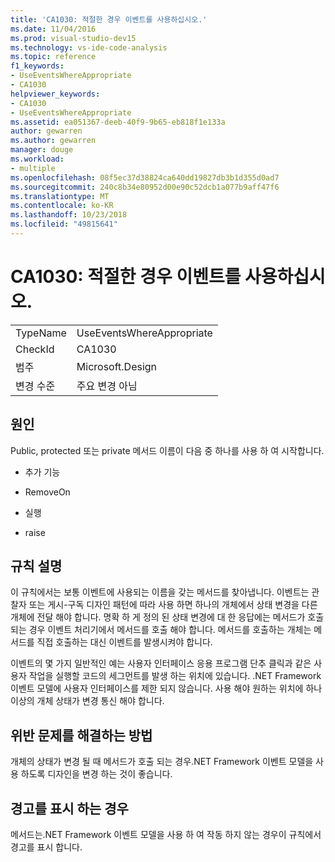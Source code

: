 ```yaml
---
title: 'CA1030: 적절한 경우 이벤트를 사용하십시오.'
ms.date: 11/04/2016
ms.prod: visual-studio-dev15
ms.technology: vs-ide-code-analysis
ms.topic: reference
f1_keywords:
- UseEventsWhereAppropriate
- CA1030
helpviewer_keywords:
- CA1030
- UseEventsWhereAppropriate
ms.assetid: ea051367-deeb-40f9-9b65-eb818f1e133a
author: gewarren
ms.author: gewarren
manager: douge
ms.workload:
- multiple
ms.openlocfilehash: 08f5ec37d38824ca640dd19827db3b1d355d0ad7
ms.sourcegitcommit: 240c8b34e80952d00e90c52dcb1a077b9aff47f6
ms.translationtype: MT
ms.contentlocale: ko-KR
ms.lasthandoff: 10/23/2018
ms.locfileid: "49815641"
---
```

# <a name="ca1030-use-events-where-appropriate"></a>CA1030: 적절한 경우 이벤트를 사용하십시오.

|||
|-|-|
|TypeName|UseEventsWhereAppropriate|
|CheckId|CA1030|
|범주|Microsoft.Design|
|변경 수준|주요 변경 아님|

## <a name="cause"></a>원인
 Public, protected 또는 private 메서드 이름이 다음 중 하나를 사용 하 여 시작합니다.

- 추가 기능

- RemoveOn

- 실행

- raise

## <a name="rule-description"></a>규칙 설명
 이 규칙에서는 보통 이벤트에 사용되는 이름을 갖는 메서드를 찾아냅니다. 이벤트는 관찰자 또는 게시-구독 디자인 패턴에 따라 사용 하면 하나의 개체에서 상태 변경을 다른 개체에 전달 해야 합니다. 명확 하 게 정의 된 상태 변경에 대 한 응답에는 메서드가 호출 되는 경우 이벤트 처리기에서 메서드를 호출 해야 합니다. 메서드를 호출하는 개체는 메서드를 직접 호출하는 대신 이벤트를 발생시켜야 합니다.

 이벤트의 몇 가지 일반적인 예는 사용자 인터페이스 응용 프로그램 단추 클릭과 같은 사용자 작업을 실행할 코드의 세그먼트를 발생 하는 위치에 있습니다. .NET Framework 이벤트 모델에 사용자 인터페이스를 제한 되지 않습니다. 사용 해야 원하는 위치에 하나 이상의 개체 상태가 변경 통신 해야 합니다.

## <a name="how-to-fix-violations"></a>위반 문제를 해결하는 방법
 개체의 상태가 변경 될 때 메서드가 호출 되는 경우.NET Framework 이벤트 모델을 사용 하도록 디자인을 변경 하는 것이 좋습니다.

## <a name="when-to-suppress-warnings"></a>경고를 표시 하는 경우
 메서드는.NET Framework 이벤트 모델을 사용 하 여 작동 하지 않는 경우이 규칙에서 경고를 표시 합니다.